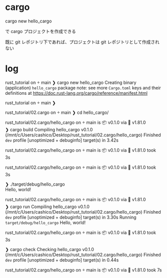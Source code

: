 # cargo

cargo new hello_cargo

で cargo プロジェクトを作成できる

既に git レポジトリ下であれば、プロジェクトは git レポジトリとして作成されない

# log

rust_tutorial on  main
❯ cargo new hello_cargo
    Creating binary (application) `hello_cargo` package
note: see more `Cargo.toml` keys and their definitions at https://doc.rust-lang.org/cargo/reference/manifest.html

rust_tutorial on  main
❯

rust_tutorial/02.cargo on  main
❯ cd hello_cargo/    

rust_tutorial/02.cargo/hello_cargo on  main is 📦 v0.1.0 via 🦀 v1.81.0        
❯ cargo build
   Compiling hello_cargo v0.1.0 (/mnt/c/Users/cashico/Desktop/rust_tutorial/02.cargo/hello_cargo)
    Finished `dev` profile [unoptimized + debuginfo] target(s) in 3.42s

rust_tutorial/02.cargo/hello_cargo on  main is 📦 v0.1.0 via 🦀 v1.81.0 took 3s

rust_tutorial/02.cargo/hello_cargo on  main is 📦 v0.1.0 via 🦀 v1.81.0 took 3s

❯ ./target/debug/hello_cargo                                                    
Hello, world!

rust_tutorial/02.cargo/hello_cargo on  main is 📦 v0.1.0 via 🦀 v1.81.0        
❯ cargo run
   Compiling hello_cargo v0.1.0 (/mnt/c/Users/cashico/Desktop/rust_tutorial/02.cargo/hello_cargo)
    Finished `dev` profile [unoptimized + debuginfo] target(s) in 3.30s
     Running `target/debug/hello_cargo`
Hello, world!

rust_tutorial/02.cargo/hello_cargo on  main is 📦 v0.1.0 via 🦀 v1.81.0 took 3s

❯ cargo check
    Checking hello_cargo v0.1.0 (/mnt/c/Users/cashico/Desktop/rust_tutorial/02.cargo/hello_cargo)
    Finished `dev` profile [unoptimized + debuginfo] target(s) in 0.44s

rust_tutorial/02.cargo/hello_cargo on  main is 📦 v0.1.0 via 🦀 v1.81.0 took 7s
